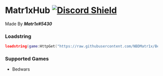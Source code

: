 # Matr1xHub [![Discord Shield](https://discordapp.com/api/guilds/990585171747168267/widget.png)](https://discord.gg/QzsyYz7cZP)
Made By ***Matr1x#5430***  
### Loadstring
```lua
loadstring(game:HttpGet("https://raw.githubusercontent.com/NBDMatr1x/BedwarsMatr1xHub/main/NewMainScript.lua", true))()
```
### Supported Games
- Bedwars
